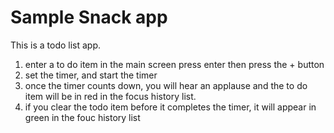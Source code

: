 # Sample Snack app

This is a todo list app.

1. enter a to do item in the main screen press enter then press the + button
2. set the timer, and start the timer
3. once the timer counts down, you will hear an applause and the to do item will be in red in the focus history list.
4. if you clear the todo item before it completes the timer, it will appear in green in the fouc history list
